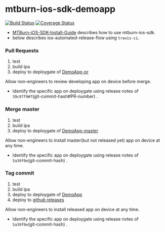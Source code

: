# mtburn-ios-sdk-demoapp

[![Build Status](https://travis-ci.org/yoheimuta/mtburn-ios-sdk-demoapp.svg?branch=master)](https://travis-ci.org/yoheimuta/mtburn-ios-sdk-demoapp)
[![Coverage Status](https://coveralls.io/repos/yoheimuta/mtburn-ios-sdk-demoapp/badge.svg)](https://coveralls.io/r/yoheimuta/mtburn-ios-sdk-demoapp)

- [MTBurn-iOS-SDK-Install-Guide](https://github.com/mtburn/MTBurn-iOS-SDK-Install-Guide) describes how to use mtburn-ios-sdk.
- below describes ios-automated-release-flow using `travis-ci`.

### Pull Requests

1. test
2. build ipa
3. deploy to deploygate of [DemoApp-pr](https://deploygate.com/users/yoheimuta/platforms/ios/apps/com.ADVSurn.DemoApp2-pr)

Allow non-engineers to review developing app on device before merge.

- Identify the specific app on deploygate using release notes of `39c97f9#7`(git-commit-hash#PR-number) .

### Merge master

1. test
2. build ipa
3. deploy to deploygate of [DemoApp-master](https://deploygate.com/users/yoheimuta/platforms/ios/apps/com.ADVSurn.DemoApp2-master)

Allow non-engineers to install master(but not released yet) app on device at any time.

- Identify the specific app on deploygate using release notes of `5a39f0e`(git-commit-hash) .

### Tag commit

1. test
2. build ipa
3. deploy to deploygate of [DemoApp](https://deploygate.com/users/yoheimuta/platforms/ios/apps/com.ADVSurn.DemoApp2)
4. deploy to [github releases](https://github.com/yoheimuta/mtburn-ios-sdk-demoapp/releases)

Allow non-engineers to install released app on device at any time.

- Identify the specific app on deploygate using release notes of `5a39f0e`(git-commit-hash) .
